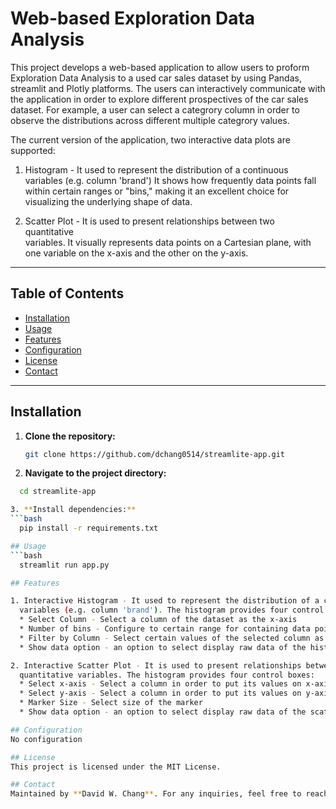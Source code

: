 # Web-based Exploration Data Analysis 

This project develops a web-based application to allow users to proform Exploration Data Analysis to a used car sales dataset by using Pandas, streamlit and Plotly platforms. The users can interactively communicate with the 
application in order to explore different prospectives of the car sales dataset. For example, a user can select a categrory column in order to observe  the distributions across different multiple categrory values.

The current version of the application,  two interactive data plots are supported:

1. Histogram - It used to represent the distribution of a continuous 
   variables (e.g. column 'brand') It shows how frequently data points fall within certain ranges or "bins," making it an excellent choice for visualizing the underlying shape of data.

2. Scatter Plot - It is used to present relationships between two quantitative   
   variables. It visually represents data points on a Cartesian plane, with one variable on the x-axis and the other on the y-axis. 


---

## Table of Contents
- [Installation](#installation)
- [Usage](#usage)
- [Features](#features)
- [Configuration](#configuration)
- [License](#license)
- [Contact](#contact)

---

## Installation

1. **Clone the repository:**
   ```bash
   git clone https://github.com/dchang0514/streamlite-app.git

2. **Navigate to the project directory:**
 ```bash
   cd streamlite-app

3. **Install dependencies:**
```bash
   pip install -r requirements.txt

## Usage
```bash
   streamlit run app.py

## Features

1. Interactive Histogram - It used to represent the distribution of a continuous 
   variables (e.g. column 'brand'). The histogram provides four control boxes:
   * Select Column - Select a column of the dataset as the x-axis
   * Number of bins - Configure to certain range for containing data points
   * Filter by Column - Select certain values of the selected column as a filter
   * Show data option - an option to select display raw data of the histogram

2. Interactive Scatter Plot - It is used to present relationships between two  
   quantitative variables. The histogram provides four control boxes:
   * Select x-axis - Select a column in order to put its values on x-axis
   * Select y-axis - Select a column in order to put its values on y-axis
   * Marker Size - Select size of the marker
   * Show data option - an option to select display raw data of the scatter plot

## Configuration
No configuration

## License
This project is licensed under the MIT License.

## Contact
Maintained by **David W. Chang**. For any inquiries, feel free to reach out via email at **dchang0514@gmail.com**.